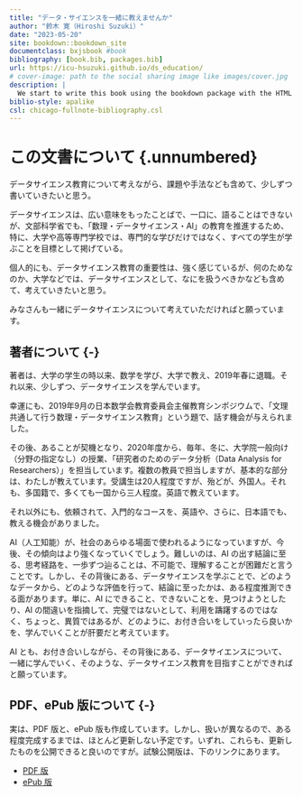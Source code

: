 ```yaml
--- 
title: "データ・サイエンスを一緒に教えませんか"
author: "鈴木 寛（Hiroshi Suzuki）"
date: "2023-05-20"
site: bookdown::bookdown_site
documentclass: bxjsbook #book
bibliography: [book.bib, packages.bib]
url: https://icu-hsuzuki.github.io/ds_education/
# cover-image: path to the social sharing image like images/cover.jpg
description: |
  We start to write this book using the bookdown package with the HTML output format bookdown::bs4_book, set in the _output.yml file.
biblio-style: apalike
csl: chicago-fullnote-bibliography.csl
---
```




# この文書について  {.unnumbered} 

データサイエンス教育について考えながら、課題や手法なども含めて、少しずつ書いていきたいと思う。

データサイエンスは、広い意味をもったことばで、一口に、語ることはできないが、文部科学省でも、「数理・データサイエンス・AI」の教育を推進するため、特に、大学や高等専門学校では、専門的な学びだけではなく、すべての学生が学ぶことを目標として掲げている。

個人的にも、データサイエンス教育の重要性は、強く感じているが、何のためなのか、大学などでは、データサイエンスとして、なにを扱うべきかなども含めて、考えていきたいと思う。

みなさんも一緒にデータサイエンスについて考えていただければと願っています。

## 著者について {-}

著者は、大学の学生の時以来、数学を学び、大学で教え、2019年春に退職。それ以来、少しずつ、データサイエンスを学んでいます。

幸運にも、2019年9月の日本数学会教育委員会主催教育シンポジウムで、「文理共通して行う数理・データサイエンス教育」という題で、話す機会が与えられました。

その後、あることが契機となり、2020年度から、毎年、冬に、大学院一般向け（分野の指定なし）の授業、「研究者のためのデータ分析（Data Analysis for Researchers）」を担当しています。複数の教員で担当しますが、基本的な部分は、わたしが教えています。受講生は20人程度ですが、殆どが、外国人。それも、多国籍で、多くても一国から三人程度。英語で教えています。

それ以外にも、依頼されて、入門的なコースを、英語や、さらに、日本語でも、教える機会がありました。

AI（人工知能）が、社会のあらゆる場面で使われるようになっていますが、今後、その傾向はより強くなっていくでしょう。難しいのは、AI の出す結論に至る、思考経路を、一歩ずつ辿ることは、不可能で、理解することが困難だと言うことです。しかし、その背後にある、データサイエンスを学ぶことで、どのようなデータから、どのような評価を行って、結論に至ったかは、ある程度推測できる面があります。単に、AI にできること、できないことを、見つけようとしたり、AI の間違いを指摘して、完璧ではないとして、利用を躊躇するのではなく、ちょっと、異質ではあるが、どのように、お付き合いをしていったら良いかを、学んでいくことが肝要だと考えています。

AI とも、お付き合いしながら、その背後にある、データサイエンスについて、一緒に学んでいく、そのような、データサイエンス教育を目指すことができればと願っています。


## PDF、ePub 版について {-}

実は、PDF 版と、ePub 版も作成しています。しかし、扱いが異なるので、ある程度完成するまでは、ほとんど更新しない予定です。いずれ、これらも、更新したものを公開できると良いのですが。試験公開版は、下のリンクにあります。

* [PDF 版](https://icu-hsuzuki.github.io/ds_education/ds_education.pdf)
* [ePub 版](https://icu-hsuzuki.github.io/ds_education/ds_education.epub)
